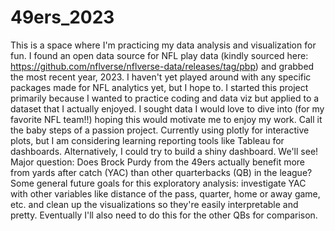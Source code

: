 ﻿# 49ers_2023

This is a space where I'm practicing my data analysis and visualization for fun. I found an open data source for NFL play data (kindly sourced here: https://github.com/nflverse/nflverse-data/releases/tag/pbp) and grabbed the most recent year, 2023. I haven't yet played around with any specific packages made for NFL analytics yet, but I hope to. I started this project primarily because I wanted to practice coding and data viz but applied to a dataset that I actually enjoyed. I sought data I would love to dive into (for my favorite NFL team!!) hoping this would motivate me to enjoy my work. Call it the baby steps of a passion project. Currently using plotly for interactive plots, but I am considering learning reporting tools like Tableau for dashboards. Alternatively, I could try to build a shiny dashboard. We'll see! 
Major question: Does Brock Purdy from the 49ers actually benefit more from yards after catch (YAC) than other quarterbacks (QB) in the league? 
Some general future goals for this exploratory analysis: investigate YAC with other variables like distance of the pass, quarter, home or away game, etc. and clean up the visualizations so they're easily interpretable and pretty. Eventually I'll also need to do this for the other QBs for comparison. 

